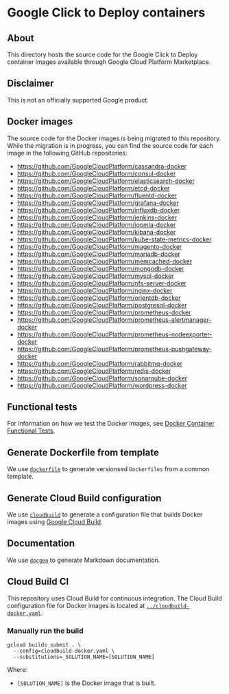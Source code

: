 # Google Click to Deploy containers

## About

This directory hosts the source code for the Google Click to Deploy container images
available through Google Cloud Platform Marketplace.

## Disclaimer

This is not an officially supported Google product.

## Docker images

The source code for the Docker images is being migrated to this repository.
While the migration is in progress, you can find the source code for each image in the
following GitHub repositories:

*   https://github.com/GoogleCloudPlatform/cassandra-docker
*   https://github.com/GoogleCloudPlatform/consul-docker
*   https://github.com/GoogleCloudPlatform/elasticsearch-docker
*   https://github.com/GoogleCloudPlatform/etcd-docker
*   https://github.com/GoogleCloudPlatform/fluentd-docker
*   https://github.com/GoogleCloudPlatform/grafana-docker
*   https://github.com/GoogleCloudPlatform/influxdb-docker
*   https://github.com/GoogleCloudPlatform/jenkins-docker
*   https://github.com/GoogleCloudPlatform/joomla-docker
*   https://github.com/GoogleCloudPlatform/kibana-docker
*   https://github.com/GoogleCloudPlatform/kube-state-metrics-docker
*   https://github.com/GoogleCloudPlatform/magento-docker
*   https://github.com/GoogleCloudPlatform/mariadb-docker
*   https://github.com/GoogleCloudPlatform/memcached-docker
*   https://github.com/GoogleCloudPlatform/mongodb-docker
*   https://github.com/GoogleCloudPlatform/mysql-docker
*   https://github.com/GoogleCloudPlatform/nfs-server-docker
*   https://github.com/GoogleCloudPlatform/nginx-docker
*   https://github.com/GoogleCloudPlatform/orientdb-docker
*   https://github.com/GoogleCloudPlatform/postgresql-docker
*   https://github.com/GoogleCloudPlatform/prometheus-docker
*   https://github.com/GoogleCloudPlatform/prometheus-alertmanager-docker
*   https://github.com/GoogleCloudPlatform/prometheus-nodeexporter-docker
*   https://github.com/GoogleCloudPlatform/prometheus-pushgateway-docker
*   https://github.com/GoogleCloudPlatform/rabbitmq-docker
*   https://github.com/GoogleCloudPlatform/redis-docker
*   https://github.com/GoogleCloudPlatform/sonarqube-docker
*   https://github.com/GoogleCloudPlatform/wordpress-docker

## Functional tests

For information on how we test the Docker images, see
[Docker Container Functional Tests](https://github.com/GoogleCloudPlatform/runtimes-common/tree/master/functional_tests).

## Generate Dockerfile from template

We use [`dockerfile`](https://github.com/GoogleCloudPlatform/runtimes-common/tree/master/versioning)
to generate versionsed `Dockerfiles` from a common template.

## Generate Cloud Build configuration

We use [`cloudbuild`](https://github.com/GoogleCloudPlatform/runtimes-common/tree/master/versioning)
to generate a configuration file that builds Docker images using
[Google Cloud Build](https://cloud.google.com/container-builder/docs/).

## Documentation

We use [`docgen`](https://github.com/GoogleCloudPlatform/runtimes-common/tree/master/docgen)
to generate Markdown documentation.

## Cloud Build CI

This repository uses Cloud Build for continuous integration. The Cloud Build
configuration file for Docker images is located at
[`../cloudbuild-docker.yaml`](../cloudbuild-docker.yaml).

### Manually run the build

```shell
gcloud builds submit . \
  --config=cloudbuild-docker.yaml \
  --substitutions=_SOLUTION_NAME=[SOLUTION_NAME]
```

Where:

*  `[SOLUTION_NAME]` is the Docker image that is built.
